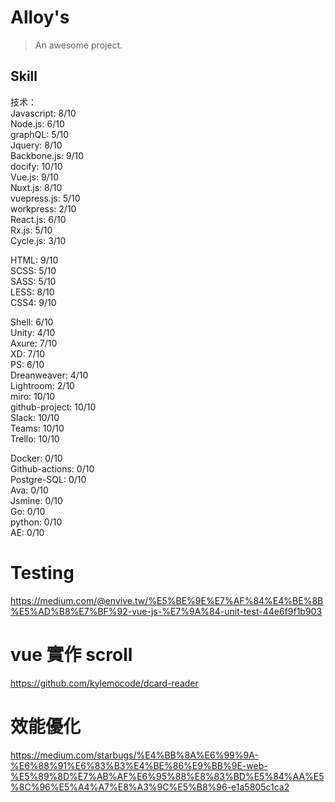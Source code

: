 # Alloy's

> An awesome project.

## Skill

技术：  
Javascript: 8/10  
Node.js: 6/10  
graphQL: 5/10  
Jquery: 8/10  
Backbone.js: 9/10  
docify: 10/10  
Vue.js: 9/10  
Nuxt.js: 8/10  
vuepress.js: 5/10  
workpress: 2/10  
React.js: 6/10  
Rx.js: 5/10  
Cycle.js: 3/10  
 
HTML: 9/10  
SCSS: 5/10  
SASS: 5/10  
LESS: 8/10  
CSS4: 9/10


Shell: 6/10  
Unity: 4/10  
Axure: 7/10  
XD: 7/10  
PS: 6/10  
Dreanweaver: 4/10  
Lightroom: 2/10  
miro: 10/10  
github-project: 10/10  
Slack: 10/10  
Teams: 10/10  
Trello: 10/10  

Docker: 0/10  
Github-actions: 0/10  
Postgre-SQL: 0/10  
Ava: 0/10  
Jsmine: 0/10  
Go: 0/10  
python: 0/10  
AE: 0/10  

# Testing
https://medium.com/@envive.tw/%E5%BE%9E%E7%AF%84%E4%BE%8B%E5%AD%B8%E7%BF%92-vue-js-%E7%9A%84-unit-test-44e6f9f1b903

# vue 實作 scroll
https://github.com/kylemocode/dcard-reader

# 效能優化
https://medium.com/starbugs/%E4%BB%8A%E6%99%9A-%E6%88%91%E6%83%B3%E4%BE%86%E9%BB%9E-web-%E5%89%8D%E7%AB%AF%E6%95%88%E8%83%BD%E5%84%AA%E5%8C%96%E5%A4%A7%E8%A3%9C%E5%B8%96-e1a5805c1ca2
